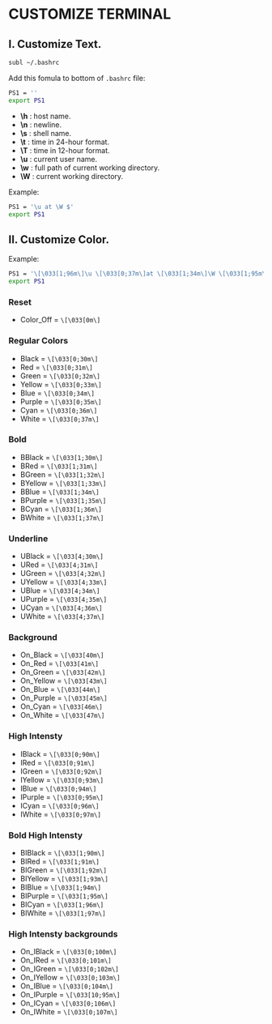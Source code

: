 # CUSTOMIZE TERMINAL


## I. Customize Text. 

```sh 
subl ~/.bashrc
```

Add this fomula to bottom of `.bashrc` file:  
```sh
PS1 = ''  
export PS1  
```

- **\h** : host name.  
- **\n** : newline.  
- **\s** : shell name.  
- **\t** : time in 24-hour format.  
- **\T** : time in 12-hour format.  
- **\u** : current user name.  
- **\w** : full path of current working directory.  
- **\W** : current working directory.  

Example: 
```sh
PS1 = '\u at \W $'
export PS1  
```


## II. Customize Color.

Example:
```sh
PS1 = '\[\033[1;96m\]\u \[\033[0;37m\]at \[\033[1;34m\]\W \[\033[1;95m\]$ \[\033[0m\]'
export PS1  
```

### Reset
- Color_Off = `\[\033[0m\]` 

### Regular Colors
- Black   = `\[\033[0;30m\]`
- Red     = `\[\033[0;31m\]`
- Green   = `\[\033[0;32m\]`  
- Yellow  = `\[\033[0;33m\]`
- Blue    = `\[\033[0;34m\]`   
- Purple  = `\[\033[0;35m\]`
- Cyan    = `\[\033[0;36m\]`
- White   = `\[\033[0;37m\]`

### Bold
- BBlack  = `\[\033[1;30m\]`
- BRed    = `\[\033[1;31m\]`
- BGreen  = `\[\033[1;32m\]`
- BYellow = `\[\033[1;33m\]`
- BBlue   = `\[\033[1;34m\]`
- BPurple = `\[\033[1;35m\]`
- BCyan   = `\[\033[1;36m\]`
- BWhite  = `\[\033[1;37m\]`

### Underline
- UBlack  = `\[\033[4;30m\]`
- URed    = `\[\033[4;31m\]`
- UGreen  = `\[\033[4;32m\]`
- UYellow = `\[\033[4;33m\]`
- UBlue   = `\[\033[4;34m\]`
- UPurple = `\[\033[4;35m\]`
- UCyan   = `\[\033[4;36m\]`
- UWhite  = `\[\033[4;37m\]`

### Background
- On_Black  = `\[\033[40m\]`
- On_Red    = `\[\033[41m\]`
- On_Green  = `\[\033[42m\]`
- On_Yellow = `\[\033[43m\]`
- On_Blue   = `\[\033[44m\]`
- On_Purple = `\[\033[45m\]`
- On_Cyan   = `\[\033[46m\]`
- On_White  = `\[\033[47m\]`

### High Intensty
- IBlack    = `\[\033[0;90m\]`
- IRed      = `\[\033[0;91m\]`
- IGreen    = `\[\033[0;92m\]`
- IYellow   = `\[\033[0;93m\]`
- IBlue     = `\[\033[0;94m\]`
- IPurple   = `\[\033[0;95m\]`
- ICyan     = `\[\033[0;96m\]`
- IWhite    = `\[\033[0;97m\]`

### Bold High Intensty
- BIBlack   = `\[\033[1;90m\]`
- BIRed     = `\[\033[1;91m\]`
- BIGreen   = `\[\033[1;92m\]`
- BIYellow  = `\[\033[1;93m\]`
- BIBlue    = `\[\033[1;94m\]`
- BIPurple  = `\[\033[1;95m\]`
- BICyan    = `\[\033[1;96m\]`
- BIWhite   = `\[\033[1;97m\]`

### High Intensty backgrounds
- On_IBlack   = `\[\033[0;100m\]`
- On_IRed     = `\[\033[0;101m\]`
- On_IGreen   = `\[\033[0;102m\]`
- On_IYellow  = `\[\033[0;103m\]`
- On_IBlue    = `\[\033[0;104m\]`
- On_IPurple  = `\[\033[10;95m\]`
- On_ICyan    = `\[\033[0;106m\]`
- On_IWhite   = `\[\033[0;107m\]`

